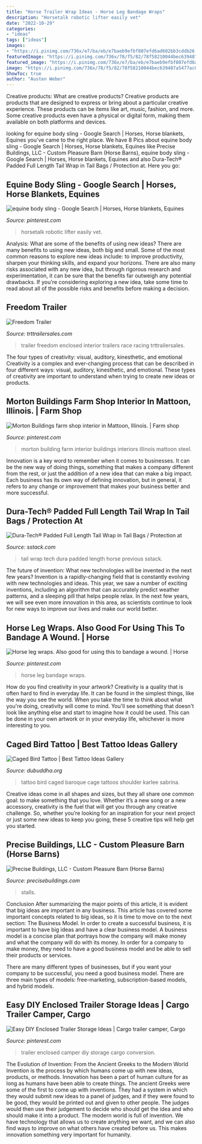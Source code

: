 ```yaml
---
title: "Horse Trailer Wrap Ideas - Horse Leg Bandage Wraps"
description: "Horsetalk robotic lifter easily vet"
date: "2022-10-29"
categories:
- "ideas"
tags: ["ideas"]
images:
- "https://i.pinimg.com/736x/e7/ba/eb/e7baeb9efbf807efd6ad602bb3cddb26.jpg"
featuredImage: "https://i.pinimg.com/736x/78/f5/82/78f58210044bec639487a5477ac09169.jpg"
featured_image: "https://i.pinimg.com/736x/e7/ba/eb/e7baeb9efbf807efd6ad602bb3cddb26.jpg"
image: "https://i.pinimg.com/736x/78/f5/82/78f58210044bec639487a5477ac09169.jpg"
ShowToc: true
author: "Austen Weber"
---
```



Creative products: What are creative products?
Creative products are products that are designed to express or bring about a particular creative experience. These products can be items like art, music, fashion, and more. Some creative products even have a physical or digital form, making them available on both platforms and devices.

	

		
looking for equine body sling - Google Search | Horses, Horse blankets, Equines you've came to the right place. We have 8 Pics about equine body sling - Google Search | Horses, Horse blankets, Equines like Precise Buildings, LLC - Custom Pleasure Barn (Horse Barns), equine body sling - Google Search | Horses, Horse blankets, Equines and also Dura-Tech® Padded Full Length Tail Wrap in Tail Bags / Protection at. Here you go:
		
    
## Equine Body Sling - Google Search | Horses, Horse Blankets, Equines

<img loading=lazy src="https://i.pinimg.com/736x/78/f5/82/78f58210044bec639487a5477ac09169.jpg" onerror="this.onerror=null;this.src='https://tse2.mm.bing.net/th?id=OIP.jdxhkKkexVMtogVsKssO3gHaLH&amp;pid=15.1';" alt="equine body sling - Google Search | Horses, Horse blankets, Equines">

_Source: pinterest.com_

>horsetalk robotic lifter easily vet. 

	

Analysis: What are some of the benefits of using new ideas?
There are many benefits to using new ideas, both big and small. Some of the most common reasons to explore new ideas include: to improve productivity, sharpen your thinking skills, and expand your horizons. There are also many risks associated with any new idea, but through rigorous research and experimentation, it can be sure that the benefits far outweigh any potential drawbacks. If you're considering exploring a new idea, take some time to read about all of the possible risks and benefits before making a decision.

    
## Freedom Trailer

<img loading=lazy src="https://www.trttrailersales.com/trt-enclosed-trailers/finished-interior-trailers/images/race-car-carriers-freedom-05042018_3.jpg" onerror="this.onerror=null;this.src='https://tse3.mm.bing.net/th?id=OIP.ukzb0oiQmsccQAfugGaqXgHaE9&amp;pid=15.1';" alt="Freedom Trailer">

_Source: trttrailersales.com_

>trailer freedom enclosed interior trailers race racing trttrailersales. 

	

The four types of creativity: visual, auditory, kinesthetic, and emotional
Creativity is a complex and ever-changing process that can be described in four different ways: visual, auditory, kinesthetic, and emotional. These types of creativity are important to understand when trying to create new ideas or products.

    
## Morton Buildings Farm Shop Interior In Mattoon, Illinois. | Farm Shop

<img loading=lazy src="https://i.pinimg.com/736x/f6/76/c1/f676c18fa57299c156a5941165eb6c48--morton-building-shop-interiors.jpg" onerror="this.onerror=null;this.src='https://tse3.mm.bing.net/th?id=OIP.awWwLa1rtMPsJc69HZidxQHaE7&amp;pid=15.1';" alt="Morton Buildings farm shop interior in Mattoon, Illinois. | Farm shop">

_Source: pinterest.com_

>morton building farm interior buildings interiors illinois mattoon steel. 

	

Innovation is a key word to remember when it comes to businesses. It can be the new way of doing things, something that makes a company different from the rest, or just the addition of a new idea that can make a big impact. Each business has its own way of defining innovation, but in general, it refers to any change or improvement that makes your business better and more successful.

    
## Dura-Tech® Padded Full Length Tail Wrap In Tail Bags / Protection At

<img loading=lazy src="https://www.sstack.com/resources/sstack/images/products/processed/13038.a.zoom.jpg" onerror="this.onerror=null;this.src='https://tse1.mm.bing.net/th?id=OIP.lmexDPBmXfAOu_1t_lvugAHaHa&amp;pid=15.1';" alt="Dura-Tech® Padded Full Length Tail Wrap in Tail Bags / Protection at">

_Source: sstack.com_

>tail wrap tech dura padded length horse previous sstack. 

	

The future of invention: What new technologies will be invented in the next few years?
Invention is a rapidly-changing field that is constantly evolving with new technologies and ideas. This year, we saw a number of exciting inventions, including an algorithm that can accurately predict weather patterns, and a sleeping pill that helps people relax. In the next few years, we will see even more innovation in this area, as scientists continue to look for new ways to improve our lives and make our world better.

    
## Horse Leg Wraps. Also Good For Using This To Bandage A Wound. | Horse

<img loading=lazy src="https://i.pinimg.com/736x/4e/23/27/4e232793c221e48f39633c78d6a237f8.jpg" onerror="this.onerror=null;this.src='https://tse2.mm.bing.net/th?id=OIP.4OAvs750vv_2dvPN8XYvDAAAAA&amp;pid=15.1';" alt="Horse leg wraps. Also good for using this to bandage a wound. | Horse">

_Source: pinterest.com_

>horse leg bandage wraps. 

	

How do you find creativity in your artwork?
Creativity is a quality that is often hard to find in everyday life. It can be found in the simplest things, like the way you see the world. When you take the time to think about what you're doing, creativity will come to mind. You'll see something that doesn't look like anything else and start to imagine how it could be used. This can be done in your own artwork or in your everyday life, whichever is more interesting to you.

    
## Caged Bird Tattoo | Best Tattoo Ideas Gallery

<img loading=lazy src="http://www.dubuddha.org/wp-content/uploads/2016/06/Caged-Bird-Tattoo-by-Karlee-Sabrina-728x728.jpg" onerror="this.onerror=null;this.src='https://tse1.mm.bing.net/th?id=OIP.9hm7JF-WPIZOA-7-cOp9iAHaHa&amp;pid=15.1';" alt="Caged Bird Tattoo | Best Tattoo Ideas Gallery">

_Source: dubuddha.org_

>tattoo bird caged baroque cage tattoos shoulder karlee sabrina. 

	

Creative ideas come in all shapes and sizes, but they all share one common goal: to make something that you love. Whether it’s a new song or a new accessory, creativity is the fuel that will get you through any creative challenge. So, whether you’re looking for an inspiration for your next project or just some new ideas to keep you going, these 5 creative tips will help get you started.

    
## Precise Buildings, LLC - Custom Pleasure Barn (Horse Barns)

<img loading=lazy src="https://precisebuildings.com/wp-content/uploads/2019/05/custom_stall_door_with_dropdown_yoke__x-large.jpg" onerror="this.onerror=null;this.src='https://tse2.mm.bing.net/th?id=OIP.BmxdNyij5unoGzHWGzEYgQHaFj&amp;pid=15.1';" alt="Precise Buildings, LLC - Custom Pleasure Barn (Horse Barns)">

_Source: precisebuildings.com_

>stalls. 

	

Conclusion
After summarizing the major points of this article, it is evident that big ideas are important in any business. This article has covered some important concepts related to big ideas, so it is time to move on to the next section: The Business Model.
In order to create a successful business, it is important to have big ideas and have a clear business model. A business model is a concise plan that portrays how the company will make money and what the company will do with its money. In order for a company to make money, they need to have a good business model and be able to sell their products or services. 

There are many different types of businesses, but if you want your company to be successful, you need a good business model. There are three main types of models: free-marketing, subscription-based models, and hybrid models.

    
## Easy DIY Enclosed Trailer Storage Ideas | Cargo Trailer Camper, Cargo

<img loading=lazy src="https://i.pinimg.com/736x/e7/ba/eb/e7baeb9efbf807efd6ad602bb3cddb26.jpg" onerror="this.onerror=null;this.src='https://tse1.mm.bing.net/th?id=OIP.28oJT0f9xuszgZNPRlNoEgHaJ3&amp;pid=15.1';" alt="Easy DIY Enclosed Trailer Storage Ideas | Cargo trailer camper, Cargo">

_Source: pinterest.com_

>trailer enclosed camper diy storage cargo conversion. 

	

The Evolution of Invention: From the Ancient Greeks to the Modern World
Invention is the process by which humans come up with new ideas, products, or methods. Innovation has been a part of human culture for as long as humans have been able to create things. The ancient Greeks were some of the first to come up with inventions. They had a system in which they would submit new ideas to a panel of judges, and if they were found to be good, they would be printed out and given to other people. The judges would then use their judgement to decide who should get the idea and who should make it into a product.
The modern world is full of invention. We have technology that allows us to create anything we want, and we can also find ways to improve on what others have created before us. This makes innovation something very important for humanity.

